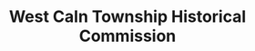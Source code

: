 ---
layout: repo
title: "West Caln Township Historical Commission"
id: 15441
permalink: repos/15441/
---